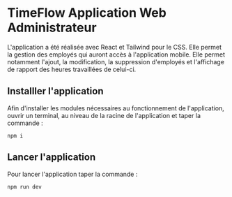 # TimeFlow Application Web Administrateur

L'application a été réalisée avec React et Tailwind pour le CSS. Elle permet la gestion des employés qui auront accès à l'application mobile.
Elle permet notamment l'ajout, la modification, la suppression d'employés et l'affichage de rapport des heures travaillées de celui-ci.

## Installler l'application

Afin d'installer les modules nécessaires au fonctionnement de l'application, ouvrir un terminal, au niveau de la racine de l'application et taper la commande :

```
npm i
```

## Lancer l'application

Pour lancer l'application taper la commande :

```
npm run dev
```

